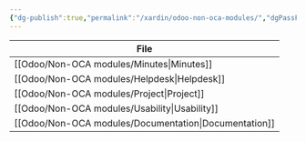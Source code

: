 ```yaml
---
{"dg-publish":true,"permalink":"/xardin/odoo-non-oca-modules/","dgPassFrontmatter":true}
---
```


| File                                                     |
| -------------------------------------------------------- |
| [[Odoo/Non-OCA modules/Minutes\|Minutes]]             |
| [[Odoo/Non-OCA modules/Helpdesk\|Helpdesk]]           |
| [[Odoo/Non-OCA modules/Project\|Project]]             |
| [[Odoo/Non-OCA modules/Usability\|Usability]]         |
| [[Odoo/Non-OCA modules/Documentation\|Documentation]] |
